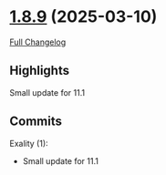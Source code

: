 # [1.8.9](https://github.com/sragia/Exlist/tree/1.8.9) (2025-03-10)

[Full Changelog](https://github.com/sragia/Exlist/compare/1.8.8...1.8.9)

## Highlights

 Small update for 11.1 

## Commits

Exality (1):

- Small update for 11.1

